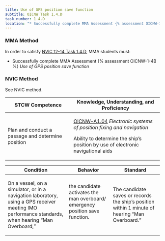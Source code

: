 ```yaml
---
title: Use of GPS position save function
subtitle: OICNW Task 1.4.D 
task_number: 1.4.D
location: "* Successfully complete MMA Assessment {% assessment OICNW-1-4B %} *Use of GPS position save function*" 
---
```



### MMA Method

In order to satisfy  [NVIC 12-14  Task  1.4.D]({{site.baseurl}}/assets/images/nvic-12-14.pdf), MMA students must:

* Successfully complete MMA Assessment {% assessment OICNW-1-4B %} *Use of GPS position save function*


### NVIC Method

<a onclick="togglevisibility('nvic_methods')" >See NVIC method.</a>

<div id='nvic_methods' class='hide'>

<table>
<thead>
<tr>
<th class='forty'> STCW Competence </th>
<th class='sixty'> Knowledge, Understanding, and Proficiency </th>
</tr>
</thead>




<tbody>
<tr><td markdown='1'>

Plan and conduct a passage and determine position

</td><td markdown='1'>

[OICNW-A1.04](../../tables/21.html#OICNW-A1.04) *Electronic systems of position fixing and navigation*

Ability to determine the ship’s position by use of electronic navigational aids

</td></tr>


</tbody>
</table>


<table>
<thead>
<tr><th class='twenty'>  Condition </th><th class='twenty'> Behavior </th><th  class='sixty'>Standard </th></tr>
</thead>
<tbody >



<tr><td markdown='1'>

On a vessel, on a simulator, or in a navigation laboratory, using a GPS receiver meeting IMO performance standards, when hearing “Man Overboard,”

</td><td markdown='1'>

the candidate activates the man overboard/ emergency position save function.

<br>

<div class="tooltip">
<span class="tooltiptext">
</span>
</div>


</td><td markdown='1'>

The candidate saves or records the ship’s position within 1 minute of hearing “Man Overboard.”

</td></tr>
</tbody>
</table>
</div>
